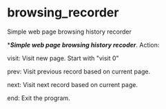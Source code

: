 # browsing_recorder
Simple web page browsing history recorder

****Simple web page browsing history recoder***.
Action:
 
visit: Visit new page. Start with "visit 0"

prev: Visit previous record based on current page.

next: Visit next record based on current page.

end: Exit the program.


